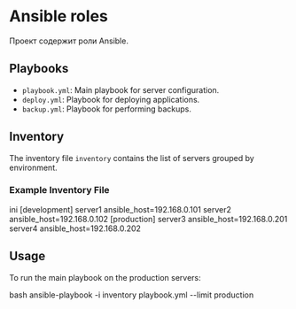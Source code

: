 # Ansible roles

Проект содержит роли Ansible.

## Playbooks

- `playbook.yml`: Main playbook for server configuration.
- `deploy.yml`: Playbook for deploying applications.
- `backup.yml`: Playbook for performing backups.

## Inventory

The inventory file `inventory` contains the list of servers grouped by environment.

### Example Inventory File
ini
[development]
server1 ansible_host=192.168.0.101
server2 ansible_host=192.168.0.102
[production]
server3 ansible_host=192.168.0.201
server4 ansible_host=192.168.0.202

## Usage

To run the main playbook on the production servers:

bash
ansible-playbook -i inventory playbook.yml --limit production

